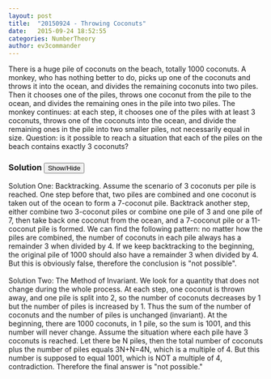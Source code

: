 ```yaml
---
layout: post
title:  "20150924 - Throwing Coconuts"
date:   2015-09-24 18:52:55
categories: NumberTheory
author: ev3commander
---
```

 
There is a huge pile of coconuts on the beach, totally 1000 coconuts. A monkey, who has nothing better to do, picks up one of the coconuts and throws it into the ocean, and divides the remaining coconuts into two piles. Then it chooses one of the piles, throws one coconut from the pile to the ocean, and divides the remaining ones in the pile into two piles. The monkey continues: at each step, it chooses one of the piles with at least 3 coconuts, throws one of the coconuts into the ocean, and divide the remaining ones in the pile into two smaller piles, not necessarily equal in size. Question: is it possible to reach a situation that each of the piles on the beach contains exactly 3 coconuts?




### Solution <button>Show/Hide</button> 

<solution>

Solution One: Backtracking.  Assume the scenario of 3 coconuts per pile is reached.  One step before that, two piles are combined and one coconut is taken out of the ocean to form a 7-coconut pile.  Backtrack another step, either combine two 3-coconut piles or combine one pile of 3 and one pile of 7, then take back one coconut from the ocean, and a 7-coconut pile or a 11-coconut pile is formed. We can find the following pattern: no matter how the piles are combined, the number of coconuts in each pile always has a remainder 3 when divided by 4. If we keep backtracking to the beginning, the original pile of 1000 should also have a remainder 3 when divided by 4.  But this is obviously false, therefore the conclusion is "not possible".
<br> <Br>
Solution Two: The Method of Invariant. We look for a quantity that does not change during the whole process. At each step, one coconut is thrown away, and one pile is split into 2, so the number of coconuts decreases by 1 but the number of piles is increased by 1.  Thus the sum of the number of coconuts and the number of piles is unchanged (invariant). At the beginning, there are 1000 coconuts, in 1 pile, so the sum is 1001, and this number will never change. Assume the situation where each pile have 3 coconuts is reached. Let there be N piles, then the total number of coconuts plus the number of piles equals 3N+N=4N, which is a multiple of 4. But this number is supposed to equal 1001, which is NOT a multiple of 4, contradiction. Therefore the final answer is "not possible."

</solution>


